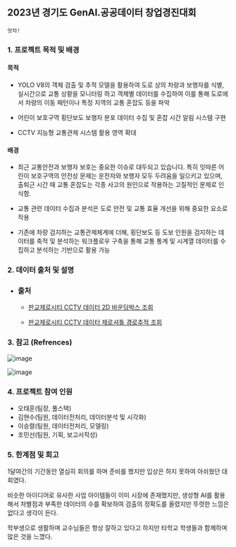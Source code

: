 ## 2023년 경기도 GenAI.공공데이터 창업경진대회

`앗차!`  

### 1. 프로젝트 목적 및 배경

#### 목적
- YOLO V8의 객체 검출 및 추적 모델을 활용하여 도로 상의 차량과 보행자를 식별, 실시간으로 교통 상황을 모니터링 하고 객체별 데이터를 수집하여 이를 통해 도로에서 차량의 이동 패턴이나 특정 지역의 교통 혼잡도 등을 파악

-  어린이 보호구역 횡단보도 보행자 분포 데이터 수집 및 혼잡 시간 알림 시스템 구현

-  CCTV 지능형 교통관제 시스템 활용 영역 확대

#### 배경
- 최근 교통안전과 보행자 보호는 중요한 이슈로 대두되고 있습니다. 특히 잇따른 어린이 보호구역의 안전성 문제는 운전자와 보행자 모두 두려움을 일으키고 있으며, 출퇴근 시간 때 교통 혼잡도는 각종 사고의 원인으로 작용하는 고질적인 문제로 인식함.
  
- 교통 관련 데이터 수집과 분석은 도로 안전 및 교통 효율 개선을 위해 중요한 요소로 작용
  
- 기존에 차량 검지하는 교통관제체계에 더해, 횡단보도 등 도보 인원을 검지하는 데이터를 축적 및 분석하는 워크플로우 구축을 통해 교통 통계 및 시계열 데이터를 수집하고 분석하는 기반으로 활용 가능

### 2. 데이터 출처 및 설명
 - ### 출처
   - [판교제로시티 CCTV 데이터 2D 바운딩박스 조회](https://data.gg.go.kr/portal/data/service/selectServicePage.do?page=2&rows=10&sortColumn=&sortDirection=&infId=6RPQYGPAS5SY9L1Q25K731873710&infSeq=1&order=)

   - [판교제로시티 CCTV 데이터 제로셔틀 경로추적 조회](https://data.gg.go.kr/portal/data/service/selectServicePage.do?page=2&rows=10&sortColumn=&sortDirection=&infId=E1ZM1WF65YZ5NW0RCJMQ31892174&infSeq=1&order=)
     
### 3. 참고 (Refrences)
![image](https://github.com/hyunsookim0813/Portfolio_hs/assets/100894661/11061031-d376-4737-87b0-c592fd65b004)

![image](https://github.com/hyunsookim0813/Portfolio_hs/assets/100894661/fb204a74-df21-4621-9dda-39f319ca8b1a)


### 4. 프로젝트 참여 인원 
- 오태훈(팀장, 풀스택)
- 김현수(팀원, 데이터전처리, 데이터분석 및 시각화)
- 이승렬(팀원, 데이터전처리, 모델링)
- 조민선(팀원, 기획, 보고서작성)

### 5. 한계점 및 회고
1달여간의 기간동안 열심히 회의를 하며 준비를 했지만 입상은 하지 못하여 아쉬웠던 대회였다.

비슷한 아이디어로 유사한 사업 아이템들이 이미 시장에 존재했지만,
생성형 AI를 활용해서 차별점과 부족한 데이터의 수를 확보하여 검출의 정확도를 올렸지만 뚜렷한 느낌은 없다고 생각이 든다.

학부생으로 생활하며 교수님들은 항상 잘하고 있다고 하지만 타학교 학생들과 함께하며 많은 것을 느꼈다.

